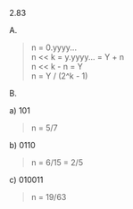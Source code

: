2.83

A.

> n = 0.yyyy...  
> n << k = y.yyyy... = Y + n  
> n << k - n = Y  
> n = Y / (2^k - 1)

B.

a) 101

> n = 5/7

b) 0110

> n = 6/15 = 2/5

c) 010011

> n = 19/63

```

```
